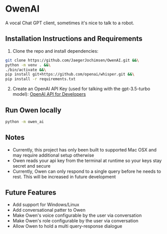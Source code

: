 # OwenAI
A vocal Chat GPT client, sometimes it's nice to talk to a robot.

## Installation Instructions and Requirements
1. Clone the repo and install dependencies:
```bash
git clone https://github.com/JaegerJochimsen/OwenAI.git &&\
python -m venv . &&\
./bin/activate &&\
pip install git+https://github.com/openai/whisper.git &&\
pip install -r requirements.txt
```
2. Create an OpenAI API Key (used for talking with the gpt-3.5-turbo model):
[OpenAI API for Developers](https://openai.com/product#made-for-developers)

## Run Owen locally
```bash
python -m owen_ai
```

## Notes
* Currently, this project has only been built to supported Mac OSX and may require additional setup otherwise
* Owen reads your api key from the terminal at runtime so your keys stay secret and secure
* Currently, Owen can only respond to a single query before he needs to rest. This will be increased in future development

## Future Features
* Add support for Windows/Linux
* Add conversational patter to Owen
* Make Owen's voice configurable by the user via conversation
* Make Owen's role configurable by the user via conversation
* Allow Owen to hold a multi query-response dialogue